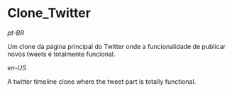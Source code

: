 # Clone_Twitter

_pt-BR_

Um clone da página principal do Twitter onde a funcionalidade de publicar novos tweets é totalmente funcional.

_en-US_

A twitter timeline clone where the tweet part is totally functional.
